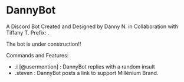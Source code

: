 # DannyBot
A Discord Bot Created and Designed by Danny N. in Collaboration with Tiffany T.
Prefix: .

The bot is under construction!!

Commands and Features:
  - .i [@usermention] : DannyBot replies with a random insult
  - .steven : DannyBot posts a link to support Millénium Brand.

